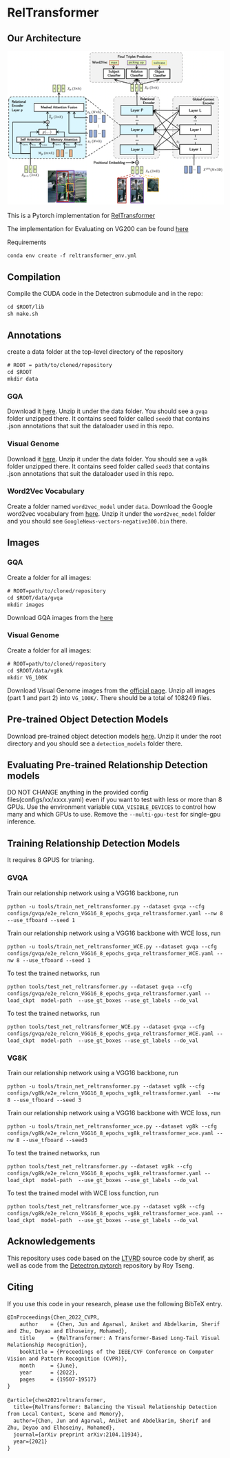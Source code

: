 # RelTransformer


## Our Architecture

![image](architecture.png)

This is a Pytorch implementation for [RelTransformer](https://arxiv.org/abs/2104.11934)


The implementation for Evaluating on VG200 can be found [here](https://github.com/junchen14/RelTransformer_GeneralVRD)

Requirements 

```
conda env create -f reltransformer_env.yml
```

## Compilation
Compile the CUDA code in the Detectron submodule and in the repo:
```
cd $ROOT/lib
sh make.sh
```

## Annotations
create a data folder at the top-level directory of the repository

```
# ROOT = path/to/cloned/repository
cd $ROOT
mkdir data
```


### GQA
Download it [here](https://drive.google.com/file/d/1ypmMOq2TkZyLNVuU9agHS7_QcsfTtBmn/view?usp=sharing). Unzip it under the data folder. You should see a `gvqa` folder unzipped there. It contains seed folder called `seed0` that contains .json annotations that suit the dataloader used in this repo.

### Visual Genome
Download it [here](https://drive.google.com/file/d/1S8WNnK0zt8SDAGntkCiRDfJ8rZOR3Pgx/view?usp=sharing). Unzip it under the data folder. You should see a `vg8k` folder unzipped there. It contains seed folder called `seed3` that contains .json annotations that suit the dataloader used in this repo.


### Word2Vec Vocabulary
Create a folder named `word2vec_model` under `data`. Download the Google word2vec vocabulary from [here](https://code.google.com/archive/p/word2vec/). Unzip it under the `word2vec_model` folder and you should see `GoogleNews-vectors-negative300.bin` there.

## Images

### GQA
Create a folder for all images:
```
# ROOT=path/to/cloned/repository
cd $ROOT/data/gvqa
mkdir images
```
Download GQA images from the [here](https://cs.stanford.edu/people/dorarad/gqa/download.html)

### Visual Genome
Create a folder for all images:
```
# ROOT=path/to/cloned/repository
cd $ROOT/data/vg8k
mkdir VG_100K
```
Download Visual Genome images from the [official page](https://visualgenome.org/api/v0/api_home.html). Unzip all images (part 1 and part 2) into `VG_100K/`. There should be a total of 108249 files.

## Pre-trained Object Detection Models
Download pre-trained object detection models [here](https://drive.google.com/open?id=16JVQkkKGfiGt7AUt789pUPX3o84Cl2hL). Unzip it under the root directory and you should see a `detection_models` folder there.

<!-- ## Our pre-trained Relationship Detection models -->
<!-- Download our trained models [here](). Unzip it under the root folder and you should see a `trained_models` folder there. -->

## Evaluating Pre-trained Relationship Detection models

DO NOT CHANGE anything in the provided config files(configs/xx/xxxx.yaml) even if you want to test with less or more than 8 GPUs. Use the environment variable `CUDA_VISIBLE_DEVICES` to control how many and which GPUs to use. Remove the
`--multi-gpu-test` for single-gpu inference.


## Training Relationship Detection Models
It requires 8 GPUS for trianing.


### GVQA
Train our relationship network using a VGG16 backbone, run
```
python -u tools/train_net_reltransformer.py --dataset gvqa --cfg configs/gvqa/e2e_relcnn_VGG16_8_epochs_gvqa_reltransformer.yaml --nw 8 --use_tfboard --seed 1 
```
Train our relationship network using a VGG16 backbone with WCE loss, run
```
python -u tools/train_net_reltransformer_WCE.py --dataset gvqa --cfg configs/gvqa/e2e_relcnn_VGG16_8_epochs_gvqa_reltransformer_WCE.yaml --nw 8 --use_tfboard --seed 1
```

To test the trained networks, run
```
python tools/test_net_reltransformer.py --dataset gvqa --cfg configs/gvqa/e2e_relcnn_VGG16_8_epochs_gvqa_reltransformer.yaml --load_ckpt  model-path  --use_gt_boxes --use_gt_labels --do_val
```
To test the trained networks, run
```
python tools/test_net_reltransformer_WCE.py --dataset gvqa --cfg configs/gvqa/e2e_relcnn_VGG16_8_epochs_gvqa_reltransformer_WCE.yaml --load_ckpt  model-path  --use_gt_boxes --use_gt_labels --do_val

```


### VG8K
Train our relationship network using a VGG16 backbone, run
```
python -u tools/train_net_reltransformer.py --dataset vg8k --cfg configs/vg8k/e2e_relcnn_VGG16_8_epochs_vg8k_reltransformer.yaml  --nw 8 --use_tfboard --seed 3
```
Train our relationship network using a VGG16 backbone with WCE loss, run

```
python -u tools/train_net_reltransformer_wce.py --dataset vg8k --cfg configs/vg8k/e2e_relcnn_VGG16_8_epochs_vg8k_reltransformer_wce.yaml --nw 8 --use_tfboard --seed3
```

To test the trained networks, run
```
python tools/test_net_reltransformer.py --dataset vg8k --cfg configs/vg8k/e2e_relcnn_VGG16_8_epochs_vg8k_reltransformer.yaml --load_ckpt  model-path  --use_gt_boxes --use_gt_labels --do_val
```
To test the trained model with WCE loss function, run
```
python tools/test_net_reltransformer_wce.py --dataset vg8k --cfg configs/vg8k/e2e_relcnn_VGG16_8_epochs_vg8k_reltransformer_wce.yaml --load_ckpt  model-path  --use_gt_boxes --use_gt_labels --do_val
```













## Acknowledgements
This repository uses code based on the [LTVRD](https://github.com/Vision-CAIR/LTVRR) source code by sherif, 
as well as code from the [Detectron.pytorch](https://github.com/roytseng-tw/Detectron.pytorch) repository by Roy Tseng.


## Citing

If you use this code in your research, please use the following BibTeX entry.

```
@InProceedings{Chen_2022_CVPR,
    author    = {Chen, Jun and Agarwal, Aniket and Abdelkarim, Sherif and Zhu, Deyao and Elhoseiny, Mohamed},
    title     = {RelTransformer: A Transformer-Based Long-Tail Visual Relationship Recognition},
    booktitle = {Proceedings of the IEEE/CVF Conference on Computer Vision and Pattern Recognition (CVPR)},
    month     = {June},
    year      = {2022},
    pages     = {19507-19517}
}

@article{chen2021reltransformer,
  title={RelTransformer: Balancing the Visual Relationship Detection from Local Context, Scene and Memory},
  author={Chen, Jun and Agarwal, Aniket and Abdelkarim, Sherif and Zhu, Deyao and Elhoseiny, Mohamed},
  journal={arXiv preprint arXiv:2104.11934},
  year={2021}
}

```


